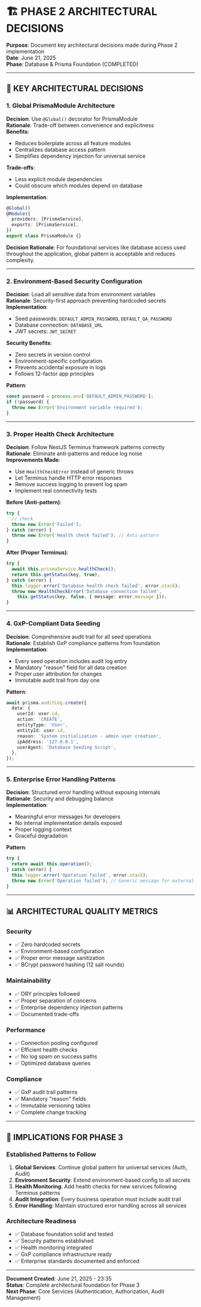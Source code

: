 # 🏗️ PHASE 2 ARCHITECTURAL DECISIONS

**Purpose**: Document key architectural decisions made during Phase 2 implementation  
**Date**: June 21, 2025  
**Phase**: Database & Prisma Foundation (COMPLETED)  

---

## 🔑 KEY ARCHITECTURAL DECISIONS

### 1. Global PrismaModule Architecture
**Decision**: Use `@Global()` decorator for PrismaModule  
**Rationale**: Trade-off between convenience and explicitness  
**Benefits**:
- Reduces boilerplate across all feature modules
- Centralizes database access pattern
- Simplifies dependency injection for universal service

**Trade-offs**:
- Less explicit module dependencies
- Could obscure which modules depend on database

**Implementation**:
```typescript
@Global()
@Module({
  providers: [PrismaService],
  exports: [PrismaService],
})
export class PrismaModule {}
```

**Decision Rationale**: For foundational services like database access used throughout the application, global pattern is acceptable and reduces complexity.

---

### 2. Environment-Based Security Configuration
**Decision**: Load all sensitive data from environment variables  
**Rationale**: Security-first approach preventing hardcoded secrets  
**Implementation**:
- Seed passwords: `DEFAULT_ADMIN_PASSWORD`, `DEFAULT_QA_PASSWORD`
- Database connection: `DATABASE_URL`
- JWT secrets: `JWT_SECRET`

**Security Benefits**:
- Zero secrets in version control
- Environment-specific configuration
- Prevents accidental exposure in logs
- Follows 12-factor app principles

**Pattern**:
```typescript
const password = process.env['DEFAULT_ADMIN_PASSWORD'];
if (!password) {
  throw new Error('Environment variable required');
}
```

---

### 3. Proper Health Check Architecture
**Decision**: Follow NestJS Terminus framework patterns correctly  
**Rationale**: Eliminate anti-patterns and reduce log noise  
**Improvements Made**:
- Use `HealthCheckError` instead of generic throws
- Let Terminus handle HTTP error responses
- Remove success logging to prevent log spam
- Implement real connectivity tests

**Before (Anti-pattern)**:
```typescript
try {
  // check
  throw new Error('Failed');
} catch (error) {
  throw new Error('Health check failed'); // Anti-pattern
}
```

**After (Proper Terminus)**:
```typescript
try {
  await this.prismaService.healthCheck();
  return this.getStatus(key, true);
} catch (error) {
  this.logger.error('Database health check failed', error.stack);
  throw new HealthCheckError('Database connection failed', 
    this.getStatus(key, false, { message: error.message }));
}
```

---

### 4. GxP-Compliant Data Seeding
**Decision**: Comprehensive audit trail for all seed operations  
**Rationale**: Establish GxP compliance patterns from foundation  
**Implementation**:
- Every seed operation includes audit log entry
- Mandatory "reason" field for all data creation
- Proper user attribution for changes
- Immutable audit trail from day one

**Pattern**:
```typescript
await prisma.auditLog.create({
  data: {
    userId: user.id,
    action: 'CREATE',
    entityType: 'User',
    entityId: user.id,
    reason: 'System initialization - admin user creation',
    ipAddress: '127.0.0.1',
    userAgent: 'Database Seeding Script',
  },
});
```

---

### 5. Enterprise Error Handling Patterns
**Decision**: Structured error handling without exposing internals  
**Rationale**: Security and debugging balance  
**Implementation**:
- Meaningful error messages for developers
- No internal implementation details exposed
- Proper logging context
- Graceful degradation

**Pattern**:
```typescript
try {
  return await this.operation();
} catch (error) {
  this.logger.error('Operation failed', error.stack);
  throw new Error('Operation failed'); // Generic message for external exposure
}
```

---

## 📊 ARCHITECTURAL QUALITY METRICS

### **Security**
- ✅ Zero hardcoded secrets
- ✅ Environment-based configuration
- ✅ Proper error message sanitization
- ✅ BCrypt password hashing (12 salt rounds)

### **Maintainability**
- ✅ DRY principles followed
- ✅ Proper separation of concerns
- ✅ Enterprise dependency injection patterns
- ✅ Documented trade-offs

### **Performance**
- ✅ Connection pooling configured
- ✅ Efficient health checks
- ✅ No log spam on success paths
- ✅ Optimized database queries

### **Compliance**
- ✅ GxP audit trail patterns
- ✅ Mandatory "reason" fields
- ✅ Immutable versioning tables
- ✅ Complete change tracking

---

## 🚀 IMPLICATIONS FOR PHASE 3

### **Established Patterns to Follow**
1. **Global Services**: Continue global pattern for universal services (Auth, Audit)
2. **Environment Security**: Extend environment-based config to all secrets
3. **Health Monitoring**: Add health checks for new services following Terminus patterns
4. **Audit Integration**: Every business operation must include audit trail
5. **Error Handling**: Maintain structured error handling across all services

### **Architecture Readiness**
- ✅ Database foundation solid and tested
- ✅ Security patterns established
- ✅ Health monitoring integrated
- ✅ GxP compliance infrastructure ready
- ✅ Enterprise standards documented and enforced

---

**Document Created**: June 21, 2025 - 23:35  
**Status**: Complete architectural foundation for Phase 3  
**Next Phase**: Core Services (Authentication, Authorization, Audit Management)